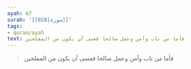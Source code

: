```yaml
---
ayah: 67
surah: '[[028|سورة]]'
tags:
- quran/ayah
text: فأما من تاب وآمن وعمل صالحا فعسى أن يكون من المفلحين
---
```

> فأما من تاب وآمن وعمل صالحا فعسى أن يكون من المفلحين
